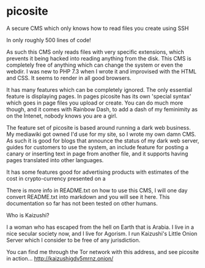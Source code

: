 # picosite
A secure CMS which only knows how to read files you create using SSH

In only roughly 500 lines of code!

As such this CMS only reads files with very specific extensions, which prevents it being hacked into reading anything from the disk. This CMS is completely free of anything which can change the system or even the webdir. I was new to PHP 7.3 when I wrote it and improvised with the HTML and CSS. It seems to render in all good browsers.

It has many features which can be completely ignored. The only essential feature is displaying pages. In pages picosite has its own 'special syntax' which goes in page files you upload or create. You can do much more though, and it comes with Rainbow Dash, to add a dash of my feminimity as on the Intenet, nobody knows you are a girl.

The feature set of picosite is based around running a dark web business. My mediawiki got owned I'd use for my site, so I wrote my own damn CMS. As such it is good for blogs that announce the status of my dark web server, guides for customers to use the system, an include feature for posting a canary or inserting text in page from another file, and it supports having pages translated into other languages. 

It has some features good for advertising products with estimates of the cost in crypto-currency presented on a 

There is more info in README.txt on how to use this CMS, I will one day convert README.txt into markdown and you will see it here. This documentation so far has not been tested on other humans.

Who is Kaizushi?

I a woman who has escaped from the hell on Earth that is Arabia. I live in a nice secular society now, and I live for Agorism. I run Kaizushi's Little Onion Server which I consider to be free of any jurisdiction.

You can find me through the Tor network with this address, and see picosite in action...
http://kaizushigdv5mrnz.onion/
